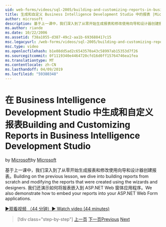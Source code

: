 ```yaml
---
uid: web-forms/videos/sql-2005/building-and-customizing-reports-in-business-intelligence-development-studio
title: 生成和自定义 Business Intelligence Development Studio 中的报表 |Microsoft Docs
author: microsoft
description: 基于上一课中，我们深入到了从零开始生成报表和修改使用向导和设计器创建报表。 我们...
ms.author: riande
ms.date: 10/22/2006
ms.assetid: f38a1055-d387-49c2-aa1b-693688417c15
msc.legacyurl: /web-forms/videos/sql-2005/building-and-customizing-reports-in-business-intelligence-development-studio
msc.type: video
ms.openlocfilehash: b1e08dd5ad2c6543570a43c58997ab15353d7f26
ms.sourcegitcommit: 0f1119340e4464720cfd16d0ff15764746ea1fea
ms.translationtype: MT
ms.contentlocale: zh-CN
ms.lasthandoff: 04/09/2019
ms.locfileid: "59380348"
---
```

# <a name="building-and-customizing-reports-in-business-intelligence-development-studio"></a><span data-ttu-id="b7362-104">在 Business Intelligence Development Studio 中生成和自定义报表</span><span class="sxs-lookup"><span data-stu-id="b7362-104">Building and Customizing Reports in Business Intelligence Development Studio</span></span>

<span data-ttu-id="b7362-105">by [Microsoft](https://github.com/microsoft)</span><span class="sxs-lookup"><span data-stu-id="b7362-105">by [Microsoft](https://github.com/microsoft)</span></span>

<span data-ttu-id="b7362-106">基于上一课中，我们深入到了从零开始生成报表和修改使用向导和设计器创建报表。</span><span class="sxs-lookup"><span data-stu-id="b7362-106">Building on the previous lesson, we dive into building reports from scratch and modifying the reports that were created using the wizards and designers.</span></span> <span data-ttu-id="b7362-107">我们还演示如何将报表嵌入到 ASP.NET Web 窗体应用程序。</span><span class="sxs-lookup"><span data-stu-id="b7362-107">We also demonstrate how to embed your reports into your ASP.NET Web Form applications.</span></span>

[<span data-ttu-id="b7362-108">&#9654;观看视频 （44 分钟）</span><span class="sxs-lookup"><span data-stu-id="b7362-108">&#9654; Watch video (44 minutes)</span></span>](https://channel9.msdn.com/Blogs/ASP-NET-Site-Videos/building-and-customizing-reports-in-business-intelligence-development-studio)

> [!div class="step-by-step"]
> <span data-ttu-id="b7362-109">[上一页](getting-started-with-reporting-services.md)
> [下一页](creating-and-using-stored-procedures.md)</span><span class="sxs-lookup"><span data-stu-id="b7362-109">[Previous](getting-started-with-reporting-services.md)
[Next](creating-and-using-stored-procedures.md)</span></span>
